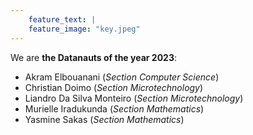 ```yaml
---
    feature_text: |
    feature_image: "key.jpeg"
---
```


 We are **the Datanauts of the year 2023**: 
 * Akram Elbouanani (*Section Computer Science*)
 * Christian Doimo (*Section Microtechnology*)
 * Liandro Da Silva Monteiro (*Section Microtechnology*)
 * Murielle Iradukunda (*Section Mathematics*)
 * Yasmine Sakas (*Section Mathematics*)
